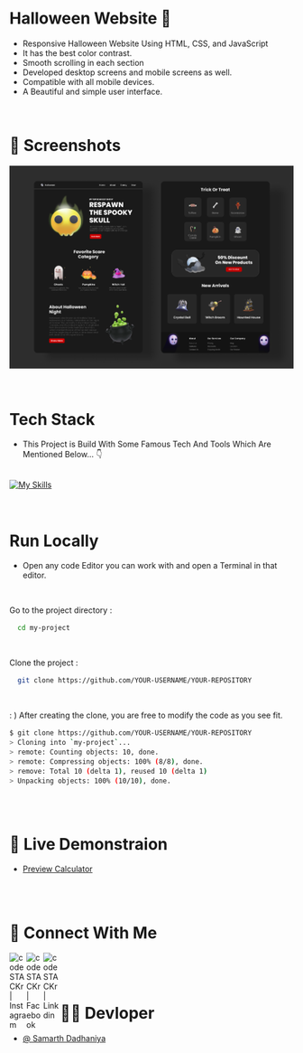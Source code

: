 # Halloween Website :jack_o_lantern:



- Responsive Halloween Website Using HTML, CSS, and JavaScript
- It has the best color contrast.
- Smooth scrolling in each section
- Developed desktop screens and mobile screens as well.
- Compatible with all mobile devices.
- A Beautiful and simple user interface.

<br>

# :camera_flash: Screenshots

![This is an Calculator](./assets/img/Final-Design.png)

<br>

# Tech Stack

- This Project is Build With Some Famous Tech And Tools Which Are Mentioned Below... :point_down: <br><br>

[![My Skills](https://skillicons.dev/icons?i=html,css,js,vscode,git,github,figma)](https://skillicons.dev) <br><br><br>


# Run Locally


- Open any code Editor you can work with and open a Terminal in that editor.

<br>


Go to the project directory :

```bash
  cd my-project
```

<br>


Clone the project :

```bash
  git clone https://github.com/YOUR-USERNAME/YOUR-REPOSITORY
```
<br>

: ) After creating the clone, you are free to modify the code as you see fit.

```bash
$ git clone https://github.com/YOUR-USERNAME/YOUR-REPOSITORY
> Cloning into `my-project`...
> remote: Counting objects: 10, done.
> remote: Compressing objects: 100% (8/8), done.
> remove: Total 10 (delta 1), reused 10 (delta 1)
> Unpacking objects: 100% (10/10), done.

```


<br><br>

# :rocket: Live Demonstraion

- [Preview Calculator](https://samarthdadhaniya.github.io/single-page-website/)


<br><br>

# 🔗 Connect With Me
<a href="https://www.instagram.com/"><img align="left" alt="codeSTACKr | Instagram" width="30px" src="https://cdn.jsdelivr.net/npm/simple-icons@v3/icons/instagram.svg" /></a>

<a href="https://www.facebook.com/"><img align="left" alt="codeSTACKr | Facebook" width="30px" src="https://cdn.jsdelivr.net/npm/simple-icons@v3/icons/facebook.svg" /></a> 

<a href="https://www.linkedin.com/in/samarth-dadhaniya-13bb04206/"><img align="left" alt="codeSTACKr | Linkdin" width="30px" src="https://cdn.jsdelivr.net/npm/simple-icons@v3/icons/linkedin.svg" /></a>

<br><br>
<br>

# :technologist: Devloper

- [@ Samarth Dadhaniya](https://github.com/samarthdadhaniya/)

